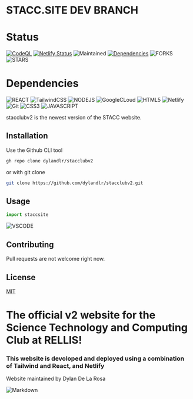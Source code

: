
# STACC.SITE DEV BRANCH

# Status
[![CodeQL](https://github.com/dylandlr/stacclubv2/actions/workflows/github-code-scanning/codeql/badge.svg)](https://github.com/dylandlr/stacclubv2/actions/workflows/github-code-scanning/codeql)
[![Netlify Status](https://api.netlify.com/api/v1/badges/04b8c96b-c35a-4030-86ae-10350e232282/deploy-status)](https://app.netlify.com/sites/stacclub/deploys)
![Maintained](
https://img.shields.io/badge/Maintained%3F-yes-green.svg)
[![Dependencies](https://img.shields.io/librariesio/release/npm/react)](https://libraries.io/npm/package-name)
![FORKS](https://img.shields.io/github/forks/dylandlr/stacclubv2.svg)
![STARS](https://img.shields.io/github/stars/dylandlr/stacclubv2.svg)
<!-- ![SIZE](https://badge-size.herokuapp.com/dylandlr/stacclubv2/main/Readme.md) -->
# Dependencies
![REACT](https://img.shields.io/badge/React-20232A?style=for-the-badge&logo=react&logoColor=61DAFB)
![TailwindCSS](https://img.shields.io/badge/tailwindcss-%2338B2AC.svg?style=for-the-badge&logo=tailwind-css&logoColor=white)
![NODEJS](https://img.shields.io/badge/Node.js-43853D?style=for-the-badge&logo=node.js&logoColor=white)
![GoogleCLoud](https://img.shields.io/badge/Google_Cloud-4285F4?style=for-the-badge&logo=google-cloud&logoColor=white)
![HTML5](https://img.shields.io/badge/HTML5-E34F26?style=for-the-badge&logo=html5&logoColor=white)
![Netlify](https://img.shields.io/badge/Netlify-00C7B7?style=for-the-badge&logo=netlify&logoColor=white)
![Git](https://img.shields.io/badge/GIT-E44C30?style=for-the-badge&logo=git&logoColor=white)
![CSS3](https://img.shields.io/badge/CSS3-1572B6?style=for-the-badge&logo=css3&logoColor=white)
![JAVASCRIPT](https://img.shields.io/badge/JavaScript-F7DF1E?style=for-the-badge&logo=javascript&logoColor=black)
<!-- ![Supabase](https://img.shields.io/badge/Supabase-181818?style=for-the-badge&logo=supabase&logoColor=white) -->
<!-- ![Redis](https://img.shields.io/badge/redis-%23DD0031.svg?&style=for-the-badge&logo=redis&logoColor=white
) -->
<!-- ![GitHub Workflow Status](https://img.shields.io/github/workflow/status/dylandlr/stacclubv2/CI?label=build) -->
stacclubv2 is the newest version of the STACC website.

## Installation

Use the Github CLI tool

```bash
gh repo clone dylandlr/stacclubv2
```
or with git clone
```bash
git clone https://github.com/dylandlr/stacclubv2.git
```

## Usage

```javascript
import staccsite
```
![VSCODE](
https://img.shields.io/badge/Made%20for-VSCode-1f425f.svg)

## Contributing

Pull requests are not welcome right now.

## License

[MIT](https://choosealicense.com/licenses/mit/)

# The official v2 website for the Science Technology and Computing Club at RELLIS!
 
 <!-- [![ React + netlify + Tailwindcss + ](https://res.cloudinary.com/dzkoxrsdj/image/upload/v1656562989/template_1_edyp8b.png)](https://ntl.fyi/3P9w1mr) -->

### This website is devoloped and deployed using a combination of Tailwind and React, and Netlify


Website maintained by Dylan De La Rosa

![Markdown](https://img.shields.io/badge/Made%20with-Markdown-1f425f.svg)
